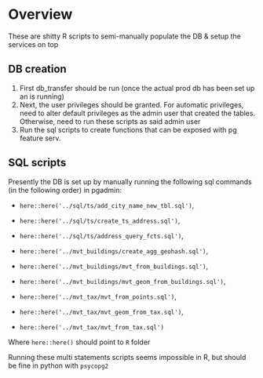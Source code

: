 
# Overview

These are shitty R scripts to semi-manually populate the DB & setup the services on top


## DB creation

1. First db_transfer should be run (once the actual prod db has been set up an is running)
2. Next, the user privileges should be granted. For automatic privileges, need to alter default privileges as the admin user that created the tables. Otherwise, need to run these scripts as said admin user
3. Run the sql scripts to create functions that can be exposed with pg feature serv. 

## SQL scripts

Presently the DB is set up by manually running the following sql commands (in the following order) in pgadmin:

   - `here::here('../sql/ts/add_city_name_new_tbl.sql')`,
   - `here::here('../sql/ts/create_ts_address.sql')`,
   - `here::here('../sql/ts/address_query_fcts.sql')`,
   
   
   - `here::here('../mvt_buildings/create_agg_geohash.sql')`,
   - `here::here('../mvt_buildings/mvt_from_buildings.sql')`,
   - `here::here('../mvt_buildings/mvt_geom_from_buildings.sql')`,
   
   
   - `here::here('../mvt_tax/mvt_from_points.sql')`,
   - `here::here('../mvt_tax/mvt_geom_from_tax.sql')`,
   - `here::here('../mvt_tax/mvt_from_tax.sql')`
   
   
  Where `here::here()` should point to `R` folder
   
  Running these multi statements scripts seems impossible in R, but should be fine in python with `psycopg2`